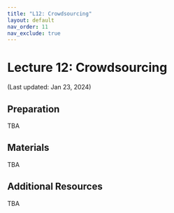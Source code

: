 ```yaml
---
title: "L12: Crowdsourcing"
layout: default
nav_order: 11
nav_exclude: true
---
```


# Lecture 12: Crowdsourcing

(Last updated: Jan 23, 2024)

## Preparation

TBA

## Materials

TBA

## Additional Resources

TBA
